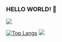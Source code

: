 ### HELLO WORLD! 👋

<!--
**suminiee/suminiee** is a ✨ _special_ ✨ repository because its `README.md` (this file) appears on your GitHub profile.

Here are some ideas to get you started:

- 🔭 I’m currently working on ...
- 🌱 I’m currently learning ...
- 👯 I’m looking to collaborate on ...
- 🤔 I’m looking for help with ...
- 💬 Ask me about ...
- 📫 How to reach me: ...
- 😄 Pronouns: ...
- ⚡ Fun fact: ...
-->
<img src="https://capsule-render.vercel.app/api?type=waving&color=8AC0F2&height=150&section=header" />

[![Top Langs](https://github-readme-stats.vercel.app/api/top-langs/?username=suminiee)](https://github.com/anuraghazra/github-readme-stats)
<img src="https://capsule-render.vercel.app/api?type=waving&color=8AC0F2&height=150&section=footer" />
